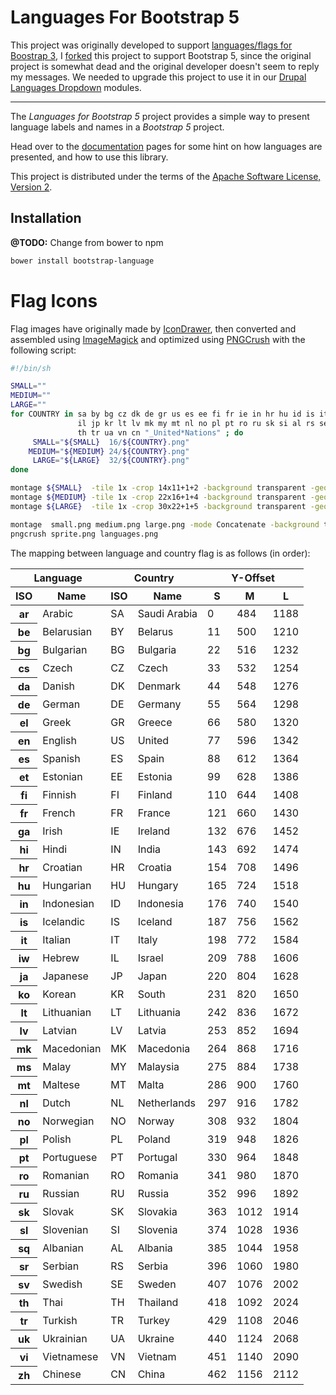# Languages For Bootstrap 5

This project was originally developed to support [languages/flags for Boostrap 3](https://github.com/usrz/bootstrap-languages), I [forked](https://github.com/danrod96-new/bootstrap5-languages) this project to support Bootstrap 5, since the original project is somewhat dead and the original developer doesn't seem to reply my messages. We needed to upgrade this project to use it in our [Drupal Languages Dropdown](https://www.drupal.org/project/languages_dropdown) modules.

--------------------------------------------------------------------------------

The _Languages for Bootstrap 5_ project provides a simple way to present
language labels and names in a _Bootstrap 5_ project.

Head over to the [documentation](http://usrz.github.io/bootstrap-languages)
pages for some hint on how languages are presented, and how to use this library.

This project is distributed under the terms of the
[Apache Software License, Version 2](LICENSE.md).

## Installation

**@TODO:** Change from bower to npm 

```bash
bower install bootstrap-language
```


Flag Icons
==========

Flag images have originally made by [IconDrawer](http://www.icondrawer.com),
then converted and assembled using [ImageMagick](http://www.imagemagick.org/)
and optimized using [PNGCrush](http://pmt.sourceforge.net/pngcrush/index.html)
with the following script:

```bash
#!/bin/sh

SMALL=""
MEDIUM=""
LARGE=""
for COUNTRY in sa by bg cz dk de gr us es ee fi fr ie in hr hu id is it \
               il jp kr lt lv mk my mt nl no pl pt ro ru sk si al rs se \
               th tr ua vn cn "_United*Nations" ; do
     SMALL="${SMALL}  16/${COUNTRY}.png"
    MEDIUM="${MEDIUM} 24/${COUNTRY}.png"
     LARGE="${LARGE}  32/${COUNTRY}.png"
done

montage ${SMALL}  -tile 1x -crop 14x11+1+2 -background transparent -geometry '14x11>+0+0' -gravity NorthWest   small.png
montage ${MEDIUM} -tile 1x -crop 22x16+1+4 -background transparent -geometry '22x16>+0+0' -gravity NorthWest   medium.png
montage ${LARGE}  -tile 1x -crop 30x22+1+5 -background transparent -geometry '30x22>+0+0' -gravity NorthWest   large.png

montage  small.png medium.png large.png -mode Concatenate -background transparent -tile 1x4 sprite.png
pngcrush sprite.png languages.png
```

The mapping between language and country flag is as follows (in order):

<table>
  <thead>
    <tr>
      <th colspan="2">Language</th>
      <th colspan="2">Country</th>
      <th colspan="3">Y-Offset</th>
    </tr>
    <tr>
      <th>ISO</th>
      <th>Name</th>
      <th>ISO</th>
      <th>Name</th>
      <th>S</th>
      <th>M</th>
      <th>L</th>
    </tr>
  </thead>
  <tbody>
    <tr><th>ar</th> <td>Arabic</td>     <td>SA</td> <td>Saudi Arabia</td> <td>0</td>   <td>484</td>  <td>1188</td></tr>
    <tr><th>be</th> <td>Belarusian</td> <td>BY</td> <td>Belarus</td>      <td>11</td>  <td>500</td>  <td>1210</td></tr>
    <tr><th>bg</th> <td>Bulgarian</td>  <td>BG</td> <td>Bulgaria</td>     <td>22</td>  <td>516</td>  <td>1232</td></tr>
    <tr><th>cs</th> <td>Czech</td>      <td>CZ</td> <td>Czech</td>        <td>33</td>  <td>532</td>  <td>1254</td></tr>
    <tr><th>da</th> <td>Danish</td>     <td>DK</td> <td>Denmark</td>      <td>44</td>  <td>548</td>  <td>1276</td></tr>
    <tr><th>de</th> <td>German</td>     <td>DE</td> <td>Germany</td>      <td>55</td>  <td>564</td>  <td>1298</td></tr>
    <tr><th>el</th> <td>Greek</td>      <td>GR</td> <td>Greece</td>       <td>66</td>  <td>580</td>  <td>1320</td></tr>
    <tr><th>en</th> <td>English</td>    <td>US</td> <td>United</td>       <td>77</td>  <td>596</td>  <td>1342</td></tr>
    <tr><th>es</th> <td>Spanish</td>    <td>ES</td> <td>Spain</td>        <td>88</td>  <td>612</td>  <td>1364</td></tr>
    <tr><th>et</th> <td>Estonian</td>   <td>EE</td> <td>Estonia</td>      <td>99</td>  <td>628</td>  <td>1386</td></tr>
    <tr><th>fi</th> <td>Finnish</td>    <td>FI</td> <td>Finland</td>      <td>110</td> <td>644</td>  <td>1408</td></tr>
    <tr><th>fr</th> <td>French</td>     <td>FR</td> <td>France</td>       <td>121</td> <td>660</td>  <td>1430</td></tr>
    <tr><th>ga</th> <td>Irish</td>      <td>IE</td> <td>Ireland</td>      <td>132</td> <td>676</td>  <td>1452</td></tr>
    <tr><th>hi</th> <td>Hindi</td>      <td>IN</td> <td>India</td>        <td>143</td> <td>692</td>  <td>1474</td></tr>
    <tr><th>hr</th> <td>Croatian</td>   <td>HR</td> <td>Croatia</td>      <td>154</td> <td>708</td>  <td>1496</td></tr>
    <tr><th>hu</th> <td>Hungarian</td>  <td>HU</td> <td>Hungary</td>      <td>165</td> <td>724</td>  <td>1518</td></tr>
    <tr><th>in</th> <td>Indonesian</td> <td>ID</td> <td>Indonesia</td>    <td>176</td> <td>740</td>  <td>1540</td></tr>
    <tr><th>is</th> <td>Icelandic</td>  <td>IS</td> <td>Iceland</td>      <td>187</td> <td>756</td>  <td>1562</td></tr>
    <tr><th>it</th> <td>Italian</td>    <td>IT</td> <td>Italy</td>        <td>198</td> <td>772</td>  <td>1584</td></tr>
    <tr><th>iw</th> <td>Hebrew</td>     <td>IL</td> <td>Israel</td>       <td>209</td> <td>788</td>  <td>1606</td></tr>
    <tr><th>ja</th> <td>Japanese</td>   <td>JP</td> <td>Japan</td>        <td>220</td> <td>804</td>  <td>1628</td></tr>
    <tr><th>ko</th> <td>Korean</td>     <td>KR</td> <td>South</td>        <td>231</td> <td>820</td>  <td>1650</td></tr>
    <tr><th>lt</th> <td>Lithuanian</td> <td>LT</td> <td>Lithuania</td>    <td>242</td> <td>836</td>  <td>1672</td></tr>
    <tr><th>lv</th> <td>Latvian</td>    <td>LV</td> <td>Latvia</td>       <td>253</td> <td>852</td>  <td>1694</td></tr>
    <tr><th>mk</th> <td>Macedonian</td> <td>MK</td> <td>Macedonia</td>    <td>264</td> <td>868</td>  <td>1716</td></tr>
    <tr><th>ms</th> <td>Malay</td>      <td>MY</td> <td>Malaysia</td>     <td>275</td> <td>884</td>  <td>1738</td></tr>
    <tr><th>mt</th> <td>Maltese</td>    <td>MT</td> <td>Malta</td>        <td>286</td> <td>900</td>  <td>1760</td></tr>
    <tr><th>nl</th> <td>Dutch</td>      <td>NL</td> <td>Netherlands</td>  <td>297</td> <td>916</td>  <td>1782</td></tr>
    <tr><th>no</th> <td>Norwegian</td>  <td>NO</td> <td>Norway</td>       <td>308</td> <td>932</td>  <td>1804</td></tr>
    <tr><th>pl</th> <td>Polish</td>     <td>PL</td> <td>Poland</td>       <td>319</td> <td>948</td>  <td>1826</td></tr>
    <tr><th>pt</th> <td>Portuguese</td> <td>PT</td> <td>Portugal</td>     <td>330</td> <td>964</td>  <td>1848</td></tr>
    <tr><th>ro</th> <td>Romanian</td>   <td>RO</td> <td>Romania</td>      <td>341</td> <td>980</td>  <td>1870</td></tr>
    <tr><th>ru</th> <td>Russian</td>    <td>RU</td> <td>Russia</td>       <td>352</td> <td>996</td>  <td>1892</td></tr>
    <tr><th>sk</th> <td>Slovak</td>     <td>SK</td> <td>Slovakia</td>     <td>363</td> <td>1012</td> <td>1914</td></tr>
    <tr><th>sl</th> <td>Slovenian</td>  <td>SI</td> <td>Slovenia</td>     <td>374</td> <td>1028</td> <td>1936</td></tr>
    <tr><th>sq</th> <td>Albanian</td>   <td>AL</td> <td>Albania</td>      <td>385</td> <td>1044</td> <td>1958</td></tr>
    <tr><th>sr</th> <td>Serbian</td>    <td>RS</td> <td>Serbia</td>       <td>396</td> <td>1060</td> <td>1980</td></tr>
    <tr><th>sv</th> <td>Swedish</td>    <td>SE</td> <td>Sweden</td>       <td>407</td> <td>1076</td> <td>2002</td></tr>
    <tr><th>th</th> <td>Thai</td>       <td>TH</td> <td>Thailand</td>     <td>418</td> <td>1092</td> <td>2024</td></tr>
    <tr><th>tr</th> <td>Turkish</td>    <td>TR</td> <td>Turkey</td>       <td>429</td> <td>1108</td> <td>2046</td></tr>
    <tr><th>uk</th> <td>Ukrainian</td>  <td>UA</td> <td>Ukraine</td>      <td>440</td> <td>1124</td> <td>2068</td></tr>
    <tr><th>vi</th> <td>Vietnamese</td> <td>VN</td> <td>Vietnam</td>      <td>451</td> <td>1140</td> <td>2090</td></tr>
    <tr><th>zh</th> <td>Chinese</td>    <td>CN</td> <td>China</td>        <td>462</td> <td>1156</td> <td>2112</td></tr>
  </tbody>
</table>
